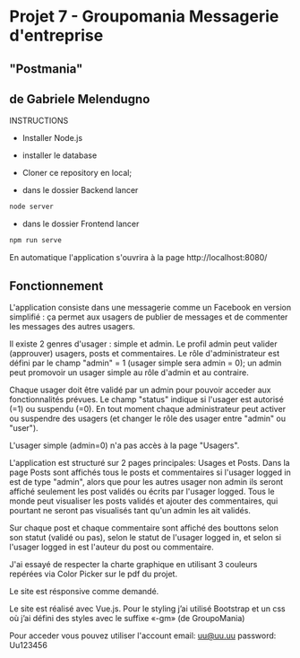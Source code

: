 # Projet 7 - Groupomania Messagerie d'entreprise
## "Postmania"

## de Gabriele Melendugno


INSTRUCTIONS

- Installer Node.js

- installer le database


- Cloner ce repository en local;

- dans le dossier Backend  lancer 
```bash
node server
```

- dans le dossier Frontend lancer 
```bash
npm run serve
```

En automatique l'application s'ouvrira à la page http://localhost:8080/



## Fonctionnement 

L'application consiste dans une messagerie comme un Facebook en version simplifié : ça permet aux usagers de publier de messages et de commenter les messages des autres usagers. 

Il existe 2 genres d'usager : simple et admin. Le profil admin peut valider (approuver) usagers, posts et commentaires.
Le rôle d'administrateur est défini par le champ "admin" = 1 (usager simple sera admin = 0); un admin peut promovoir un usager simple au rôle d'admin et au contraire.

Chaque usager doit être validé par un admin pour pouvoir acceder aux fonctionnalités prévues. Le champ "status" indique si l'usager est autorisé (=1) ou suspendu (=0). En tout moment chaque administrateur peut activer ou suspendre des usagers (et changer le rôle des usager entre "admin" ou "user").

L'usager simple (admin=0) n'a pas accès à la page "Usagers".

L'application est structuré sur 2 pages principales: Usages et Posts.
Dans la page Posts sont affichés tous le posts et commentaires si l'usager logged in est de type "admin", alors que pour les autres usager non admin ils seront affiché seulement les post validés ou écrits par l'usager logged. 
Tous le monde peut visualiser les posts validés et ajouter des commentaires, qui pourtant ne seront pas visualisés tant qu'un admin les ait validés.

Sur chaque post et chaque commentaire sont affiché des bouttons selon son statut (validé ou pas), selon le statut de l'usager logged in, et selon si l'usager logged in est l'auteur du post ou commentaire.

J'ai essayé de respecter la charte graphique en utilisant 3 couleurs repérées via Color Picker sur le pdf du projet.

Le site est résponsive comme demandé.

Le site est réalisé avec Vue.js. Pour le styling j’ai utilisé Bootstrap et un css où j’ai défini des styles avec le suffixe «-gm» (de GroupoMania)

Pour acceder vous pouvez utiliser l'account
email: uu@uu.uu
password: Uu123456
